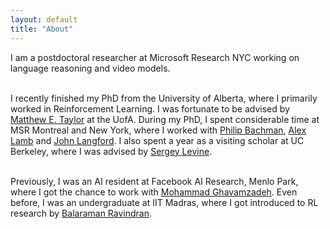 ```yaml
---
layout: default
title: "About"
---
```


I am a postdoctoral researcher at Microsoft Research NYC working on language reasoning and video models.<br><br>

I recently finished my PhD from the University of Alberta, where I primarily worked in Reinforcement Learning. I was fortunate to be advised by [Matthew E. Taylor](https://drmatttaylor.net/) at the UofA. During my PhD, I spent considerable time at MSR Montreal and New York, where I worked with [Philip Bachman](https://www.microsoft.com/en-us/research/people/phbachma/), [Alex Lamb](https://sites.google.com/view/alexmlamb/home) and [John Langford](https://www.microsoft.com/en-us/research/people/jcl/). I also spent a year as a visiting scholar at UC Berkeley, where I was advised by [Sergey Levine](https://people.eecs.berkeley.edu/~svlevine/).<br><br>

Previously, I was an AI resident at Facebook AI Research, Menlo Park, where I got the chance to work with [Mohammad Ghavamzadeh](https://mohammadghavamzadeh.github.io/). Even before, I was an undergraduate at IIT Madras, where I got introduced to RL research by [Balaraman Ravindran](https://www.cse.iitm.ac.in/~ravi/).<br><br>